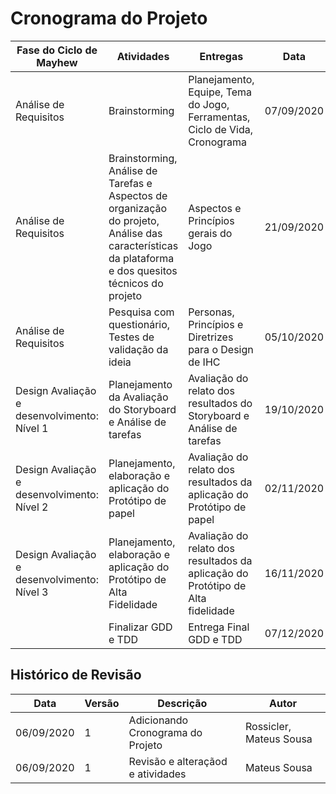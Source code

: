 # Cronograma do Projeto

| Fase do Ciclo de Mayhew | Atividades | Entregas | Data |
|---|---|---|---|
| Análise de Requisitos | Brainstorming | Planejamento, Equipe, Tema do Jogo, Ferramentas, Ciclo de Vida, Cronograma | 07/09/2020 |
| Análise de Requisitos | Brainstorming, Análise de Tarefas e Aspectos de organização do projeto, Análise das características da plataforma e dos quesitos técnicos do projeto | Aspectos e Princípios gerais do Jogo | 21/09/2020 |
| Análise de Requisitos | Pesquisa com questionário, Testes de validação da ideia | Personas, Princípios e Diretrizes para o Design de IHC  | 05/10/2020 |
| Design Avaliação e desenvolvimento: Nível 1 | Planejamento da Avaliação do Storyboard e Análise de tarefas | Avaliação do relato dos resultados do Storyboard e Análise de tarefas | 19/10/2020 |
| Design Avaliação e desenvolvimento: Nível 2 | Planejamento, elaboração e aplicação do Protótipo de papel | Avaliação do relato dos resultados da aplicação do Protótipo de papel | 02/11/2020 |
| Design Avaliação e desenvolvimento: Nível 3 | Planejamento, elaboração e aplicação do Protótipo de Alta Fidelidade | Avaliação do relato dos resultados da aplicação do Protótipo de Alta fidelidade | 16/11/2020 |
|  | Finalizar GDD e TDD | Entrega Final GDD e TDD | 07/12/2020 |

## Histórico de Revisão

| Data | Versão| Descrição | Autor |
|----|----|----|----|
| 06/09/2020 | 1 | Adicionando Cronograma do Projeto | Rossicler, Mateus Sousa |
| 06/09/2020 | 1 | Revisão e alteraçãod e atividades |  Mateus Sousa |
